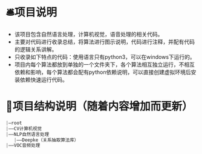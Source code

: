 # 🛎项目说明

- 该项目包含自然语言处理，计算机视觉，语音处理的相关代码。
- 主要对代码进行收录总结，将算法进行图示说明，代码进行注释，并配有代码的逻辑关系讲解。
- 只收录如下特点的代码：使用语言只有python3，可以在windows下运行的。
- 项目内每个算法都放到单独的一个文件夹下，各个算法相互独立运行，不相互依赖和影响，每个算法都会配有python依赖说明，可以直接创建虚拟环境后安装依赖快速运行代码。

# 🧳项目结构说明（随着内容增加而更新）



```python
|—root
|——CV计算机视觉
|——NLP自然语言处理
   |——Deepke（关系抽取算法库）
|——VOC音频处理
```


 

